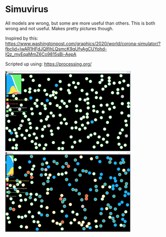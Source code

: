 # Simuvirus
All models are wrong, but some are more useful than others. This is both wrong and not useful. Makes pretty pictures though.

Inspired by this: https://www.washingtonpost.com/graphics/2020/world/corona-simulator/?fbclid=IwAR1HFdJQIfihLQsmcK9qUfyAgCUYohd-lQz_myEqaMmZ6Co9815sBi-AepA

Scripted up using: https://processing.org/

<img src="img/ex0.png" width="400">
<img src="img/ex1.png" width="400">